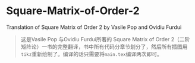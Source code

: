 # Square-Matrix-of-Order-2
Translation of Square Matrix of Order 2 by Vasile Pop and Ovidiu Furdui
> 这是Vasile Pop 与Ovidiu Furdui所著的 Square Matrix of Order 2（二阶矩阵论）一书的完整翻译，书中所有代码分章节划分了，然后所有插图用`tikz`重新绘制了。编译的话只需要将`main.tex`编译两次即可。